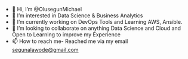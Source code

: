 - 👋 Hi, I’m @OlusegunMichael
- 👀 I’m interested in Data Science & Business Analytics
- 🌱 I’m currently working on DevOps Tools and Learning AWS, Ansible.
- 💞️ I’m looking to collaborate on anything Data Science and Cloud and Open to Learning to improve my Experience
- 📫 How to reach me- Reached me via my email segunalawode@gmail.com

<!---
OlusegunMichael/OlusegunMichael is a ✨ special ✨ repository because its `README.md` (this file) appears on your GitHub profile.
You can click the Preview link to take a look at your changes.
--->
